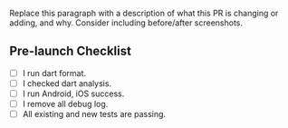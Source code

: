 

Replace this paragraph with a description of what this PR is changing or adding, and why. Consider including before/after screenshots.

## Pre-launch Checklist

* [ ] I run dart format.
* [ ] I checked dart analysis.
* [ ] I run Android, iOS success.
* [ ] I remove all debug log.
* [ ] All existing and new tests are passing.
